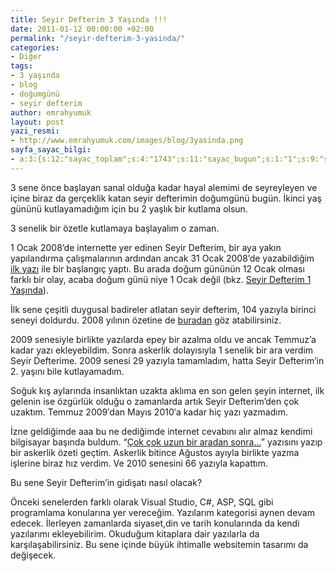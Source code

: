 ```yaml
---
title: Seyir Defterim 3 Yaşında !!!
date: 2011-01-12 00:00:00 +02:00
permalink: "/seyir-defterim-3-yasinda/"
categories:
- Diğer
tags:
- 3 yaşında
- blog
- doğumgünü
- seyir defterim
author: emrahyumuk
layout: post
yazi_resmi:
- http://www.emrahyumuk.com/images/blog/3yasinda.png
sayfa_sayac_bilgi:
- a:3:{s:12:"sayac_toplam";s:4:"1743";s:11:"sayac_bugun";s:1:"1";s:9:"son_okuma";s:10:"1364820866";}
---
```


3 sene önce başlayan sanal olduğa kadar hayal alemimi de seyreyleyen ve içine biraz da gerçeklik katan seyir defterimin doğumgünü bugün. İkinci yaş gününü kutlayamadığım için bu 2 yaşlık bir kutlama olsun.

3 senelik bir özetle kutlamaya başlayalım o zaman.

1 Ocak 2008’de internette yer edinen Seyir Defterim, bir aya yakın yapılandırma çalışmalarının ardından ancak 31 Ocak 2008’de yazabildiğim[ ilk yazı][1] ile bir başlangıç yaptı. Bu arada doğum gününün 12 Ocak olması farklı bir olay, acaba doğum günü niye 1 Ocak değil (bkz. <a href="http://www.emrahyumuk.com/seyir-defterim-1-yasinda/" target="_blank">Seyir Defterim 1 Yaşında</a>).

<!--more-->

İlk sene çeşitli duygusal badireler atlatan seyir defterim, 104 yazıyla birinci seneyi doldurdu. 2008 yılının özetine de <a href="http://www.emrahyumuk.com/2008-yilinda-seyir-defterimde-neler-oldu/" target="_blank">buradan</a> göz atabilirsiniz.

2009 senesiyle birlikte yazılarda epey bir azalma oldu ve ancak Temmuz&#8217;a kadar yazı ekleyebildim. Sonra askerlik dolayısıyla 1 senelik bir ara verdim Seyir Defterime. 2009 senesi 29 yazıyla tamamladım, hatta Seyir Defterim&#8217;in 2. yaşını bile kutlayamadım.

Soğuk kış aylarında insanlıktan uzakta aklıma en son gelen şeyin internet, ilk gelenin ise özgürlük olduğu o zamanlarda artık Seyir Defterim&#8217;den çok uzaktım. Temmuz 2009&#8242;dan Mayıs 2010&#8242;a kadar hiç yazı yazmadım.

İzne geldiğimde aaa bu ne dediğimde internet cevabını alır almaz kendimi bilgisayar başında buldum. &#8220;<a href="http://www.emrahyumuk.com/cok-uzun-bir-aradan-sonra/" target="_blank">Çok çok uzun bir aradan sonra&#8230;</a>&#8221; yazısını yazıp bir askerlik özeti geçtim. Askerlik bitince Ağustos ayıyla birlikte yazma işlerine biraz hız verdim. Ve 2010 senesini 66 yazıyla kapattım.

Bu sene Seyir Defterim&#8217;in gidişatı nasıl olacak?

Önceki senelerden farklı olarak Visual Studio, C#, ASP, SQL gibi programlama konularına yer vereceğim. Yazılarım kategorisi aynen devam edecek. İlerleyen zamanlarda siyaset,din ve tarih konularında da kendi yazılarımı ekleyebilirim. Okuduğum kitaplara dair yazılarla da karşılaşabilirsiniz. Bu sene içinde büyük ihtimalle websitemin tasarımı da değişecek.

 [1]: http://www.emrahyumuk.com/ilk-yazi-blog-nedir-niye-benim-de-blogum-var/